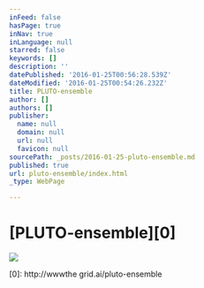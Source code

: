 ```yaml
---
inFeed: false
hasPage: true
inNav: true
inLanguage: null
starred: false
keywords: []
description: ''
datePublished: '2016-01-25T00:56:28.539Z'
dateModified: '2016-01-25T00:54:26.232Z'
title: PLUTO-ensemble
author: []
authors: []
publisher:
  name: null
  domain: null
  url: null
  favicon: null
sourcePath: _posts/2016-01-25-pluto-ensemble.md
published: true
url: pluto-ensemble/index.html
_type: WebPage

---
```

# [PLUTO-ensemble][0]
![](https://the-grid-user-content.s3-us-west-2.amazonaws.com/4610e086-f5b2-4887-9f7d-7eeec18d2626.jpg)

[0]: http://wwwthe grid.ai/pluto-ensemble